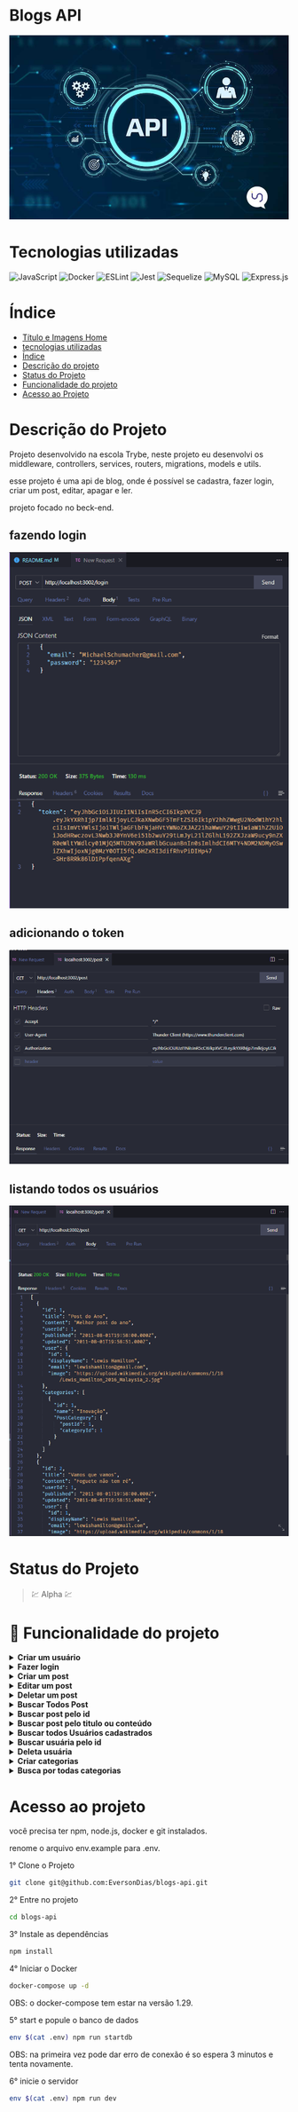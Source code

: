 # Blogs API
![apresentação](/readme/cardProject/main.png)

# Tecnologias utilizadas

![JavaScript](https://img.shields.io/badge/javascript-%23323330.svg?style=for-the-badge&logo=javascript&logoColor=%23F7DF1E)
![Docker](https://img.shields.io/badge/docker-%230db7ed.svg?style=for-the-badge&logo=docker&logoColor=white)
![ESLint](https://img.shields.io/badge/ESLint-4B3263?style=for-the-badge&logo=eslint&logoColor=white)
![Jest](https://img.shields.io/badge/-jest-%23C21325?style=for-the-badge&logo=jest&logoColor=white)
![Sequelize](https://img.shields.io/badge/Sequelize-52B0E7?style=for-the-badge&logo=Sequelize&logoColor=white)
![MySQL](https://img.shields.io/badge/mysql-%2300f.svg?style=for-the-badge&logo=mysql&logoColor=white)
![Express.js](https://img.shields.io/badge/express.js-%23404d59.svg?style=for-the-badge&logo=express&logoColor=%2361DAFB)

# Índice

* [Título e Imagens Home](#my-portfolio)
* [tecnologias utilizadas](#tecnologias-utilizadas)
* [Índice](#índice)
* [Descrição do projeto](#descrição-do-projeto)
* [Status do Projeto](#status-do-projeto)
* [Funcionalidade do projeto](#🔨-funcionalidade-do-projeto)
* [Acesso ao Projeto](#acesso-ao-projeto)

# Descrição do Projeto

Projeto desenvolvido na escola Trybe, neste projeto eu desenvolvi os middleware, controllers, services, routers, migrations, models e utils.

esse projeto é uma api de blog, onde é possível se cadastra, fazer login, criar um post, editar, apagar e ler.

projeto focado no beck-end.

## fazendo login 
![rota Login](/readme/images/rotaLogin.png)

## adicionando o token
![token](/readme/images/headersToken.png)

## listando todos os usuários
![listando users](/readme/images/getAll.png)

# Status do Projeto

> 💹 Alpha 💹

# 🔨 Funcionalidade do projeto

<details>
<summary><strong>Criar um usuário</strong></summary>

Na rota http://localhost:3002/user method POST

corpo da requisição
```json
{
  "display_name": "SeuNomeAqui",
  "email": "seuEmailAqui@gmail.com",
  "password": "suaSenhaAqui",
  "image": "url da imagem"
}
```
A resposta vai ser um token com validade de 10 minutos
</details>
<details>
<summary><strong>Fazer login</strong></summary>

Na rota http://localhost:3002/login method POST

corpo da requisição
```json
{
  "email": "seuEmailAqui@gmail.com",
  "password": "suaSenhaAqui",
}
```
só é possível fazer login com usuário cadastrado
A resposta vai ser um token com validade de 10 minutos
</details>
<details>
<summary><strong>Criar um post</strong></summary>

Na rota http://localhost:3002/post method POST

corpo da requisição
```json
{
  "title": "Titulo do post",
  "content": "Conteúdo do post",
  "categoryIds": [1, 2] // id das categorias que tem ou foram criadas na tabela categories
}
```
só é possível se informa o token no headers da requisição e ele for valido.
</details>
<details>
<summary><strong>Editar um post</strong></summary>

Na rota http://localhost:3002/post method PUT

corpo da requisição
```json
{
  "title": "Novo titulo do post ou não",
  "content": "Novo Conteúdo do post ou não",
}
```
só é possível se informa o token no headers da requisição ele for valido e o post se do seu usuário,
</details>
<details>
<summary><strong>Deletar um post</strong></summary>

Na rota http://localhost:3002/post/id_Do_Post method DELETE

só é possível se informa o token no headers da requisição ele for valido e o post se do seu usuário,
</details>
<details>
<summary><strong>Buscar Todos Post</strong></summary>

Na rota http://localhost:3002/post method GET

só é possível se informa o token no headers da requisição ele for valido.
</details>
<details>
<summary><strong>Buscar post pelo id</strong></summary>

Na rota http://localhost:3002/post/id method GET

só é possível se informa o token no headers da requisição ele for valido
</details>
<details>
<summary><strong>Buscar post pelo titulo ou conteúdo</strong></summary>

Na rota http://localhost:3002/post/search?q="titulo_ou_conteúdo_buscado" method GET

só é possível se informa o token no headers da requisição ele for valido
</details>
<details>
<summary><strong>Buscar todos Usuários cadastrados</strong></summary>

Na rota http://localhost:3002/user method GET

só é possível se informa o token no headers da requisição ele for valido
</details>
<details>
<summary><strong>Buscar usuária pelo id</strong></summary>

Na rota http://localhost:3002/user/id_Do_Usuário method GET

só é possível se informa o token no headers da requisição ele for valido
</details>
<details>
<summary><strong>Deleta usuária</strong></summary>

Na rota http://localhost:3002/user/me method DELETE

só é possível se informa o token no headers da requisição ele for valido.

OBS: essa rota vai deleta o usuário que fez login.
</details>
<details>
<summary><strong>Criar categorias</strong></summary>

Na rota http://localhost:3002/categories method POST

```json
{
  "name": "Nome da categoria"
}
```
só é possível se informa o token no headers da requisição ele for valido.
</details>
<details>
<summary><strong>Busca por todas categorias</strong></summary>

Na rota http://localhost:3002/categories method GET

só é possível se informa o token no headers da requisição ele for valido.
</details>

# Acesso ao projeto

você precisa ter npm, node.js, docker e git instalados.

renome o arquivo env.example para .env.

1° Clone o Projeto

```bash
git clone git@github.com:EversonDias/blogs-api.git 
```

2° Entre no projeto

```bash
cd blogs-api
```

3° Instale as dependências

```bash
npm install
```

4° Iniciar o Docker

```bash
docker-compose up -d
```
OBS: o docker-compose tem estar na versão 1.29.

5° start e popule o banco de dados

```bash
env $(cat .env) npm run startdb
```
OBS: na primeira vez pode dar erro de conexão é so espera 3 minutos e tenta novamente.

6° inicie o servidor

```bash
env $(cat .env) npm run dev
```
